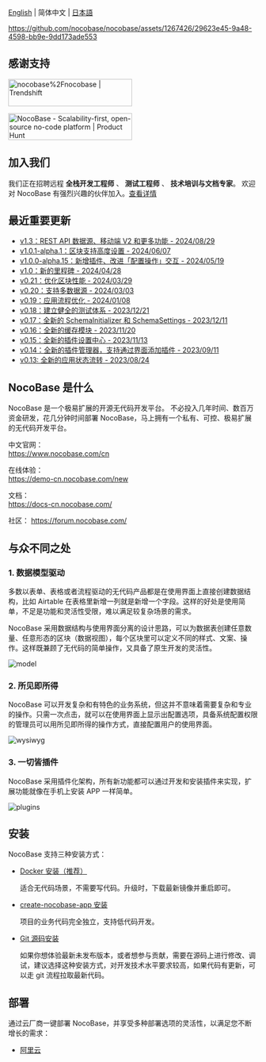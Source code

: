 [English](./README.md) | 简体中文 | [日本語](./README.ja-JP.md)
 
https://github.com/nocobase/nocobase/assets/1267426/29623e45-9a48-4598-bb9e-9dd173ade553

## 感谢支持
<a href="https://trendshift.io/repositories/4112" target="_blank"><img src="https://trendshift.io/api/badge/repositories/4112" alt="nocobase%2Fnocobase | Trendshift" style="width: 250px; height: 55px;" width="250" height="55"/></a>

<a href="https://www.producthunt.com/posts/nocobase?embed=true&utm_source=badge-top-post-topic-badge&utm_medium=badge&utm_souce=badge-nocobase" target="_blank"><img src="https://api.producthunt.com/widgets/embed-image/v1/top-post-topic-badge.svg?post_id=456520&theme=light&period=weekly&topic_id=267" alt="NocoBase - Scalability&#0045;first&#0044;&#0032;open&#0045;source&#0032;no&#0045;code&#0032;platform | Product Hunt" style="width: 250px; height: 54px;" width="250" height="54" /></a>

## 加入我们
我们正在招聘远程 **全栈开发工程师** 、 **测试工程师** 、 **技术培训与文档专家**。 欢迎对 NocoBase 有强烈兴趣的伙伴加入。[查看详情](https://www.nocobase.com/cn/recruitment)

## 最近重要更新
- [v1.3：REST API 数据源、移动端 V2 和更多功能 - 2024/08/29](https://www.nocobase.com/cn/blog/nocobase-1-3)
- [v1.0.1-alpha.1：区块支持高度设置 - 2024/06/07](https://www.nocobase.com/cn/blog/release-v101-alpha1)
- [v1.0.0-alpha.15：新增插件、改进「配置操作」交互 - 2024/05/19](https://www.nocobase.com/cn/blog/release-v100-alpha15)
- [v1.0：新的里程碑 - 2024/04/28](https://www.nocobase.com/cn/blog/release-v10)
- [v0.21：优化区块性能 - 2024/03/29](https://www.nocobase.com/cn/blog/release-v021)
- [v0.20：支持多数据源 - 2024/03/03](https://www.nocobase.com/cn/blog/release-v020)
- [v0.19：应用流程优化 - 2024/01/08](https://www.nocobase.com/cn/blog/release-v019)
- [v0.18：建立健全的测试体系 - 2023/12/21](https://www.nocobase.com/cn/blog/release-v018)
- [v0.17：全新的 SchemaInitializer 和 SchemaSettings - 2023/12/11](https://www.nocobase.com/cn/blog/release-v017)
- [v0.16：全新的缓存模块 - 2023/11/20](https://www.nocobase.com/cn/blog/release-v016)
- [v0.15：全新的插件设置中心 - 2023/11/13](https://www.nocobase.com/cn/blog/release-v015)
- [v0.14：全新的插件管理器，支持通过界面添加插件 - 2023/09/11](https://www.nocobase.com/cn/blog/release-v014)
- [v0.13: 全新的应用状态流转 - 2023/08/24](https://www.nocobase.com/cn/blog/release-v013)

## NocoBase 是什么

NocoBase 是一个极易扩展的开源无代码开发平台。
不必投入几年时间、数百万资金研发，花几分钟时间部署 NocoBase，马上拥有一个私有、可控、极易扩展的无代码开发平台。

中文官网：  
https://www.nocobase.com/cn

在线体验：  
https://demo-cn.nocobase.com/new

文档：  
https://docs-cn.nocobase.com/

社区：
https://forum.nocobase.com/

## 与众不同之处

### 1. 数据模型驱动

多数以表单、表格或者流程驱动的无代码产品都是在使用界面上直接创建数据结构，比如 Airtable 在表格里新增一列就是新增一个字段。这样的好处是使用简单，不足是功能和灵活性受限，难以满足较复杂场景的需求。

NocoBase 采用数据结构与使用界面分离的设计思路，可以为数据表创建任意数量、任意形态的区块（数据视图），每个区块里可以定义不同的样式、文案、操作。这样既兼顾了无代码的简单操作，又具备了原生开发的灵活性。

![model](https://static-docs.nocobase.com/model.png)

### 2. 所见即所得
NocoBase 可以开发复杂和有特色的业务系统，但这并不意味着需要复杂和专业的操作。只需一次点击，就可以在使用界面上显示出配置选项，具备系统配置权限的管理员可以用所见即所得的操作方式，直接配置用户的使用界面。

![wysiwyg](https://static-docs.nocobase.com/wysiwyg.gif)

### 3. 一切皆插件

NocoBase 采用插件化架构，所有新功能都可以通过开发和安装插件来实现，扩展功能就像在手机上安装 APP 一样简单。

![plugins](https://static-docs.nocobase.com/plugins.png)

## 安装

NocoBase 支持三种安装方式：

- <a target="_blank" href="https://docs-cn.nocobase.com/welcome/getting-started/installation/docker-compose">Docker 安装（推荐）</a>

   适合无代码场景，不需要写代码。升级时，下载最新镜像并重启即可。

- <a target="_blank" href="https://docs-cn.nocobase.com/welcome/getting-started/installation/create-nocobase-app">create-nocobase-app 安装</a>

   项目的业务代码完全独立，支持低代码开发。

- <a target="_blank" href="https://docs-cn.nocobase.com/welcome/getting-started/installation/git-clone">Git 源码安装</a>

   如果你想体验最新未发布版本，或者想参与贡献，需要在源码上进行修改、调试，建议选择这种安装方式，对开发技术水平要求较高，如果代码有更新，可以走 git 流程拉取最新代码。

## 部署

通过云厂商一键部署 NocoBase，并享受多种部署选项的灵活性，以满足您不断增长的需求：

- [阿里云](https://computenest.console.aliyun.com/service/instance/create/default?type=user&ServiceName=NocoBase%20%E7%A4%BE%E5%8C%BA%E7%89%88)


